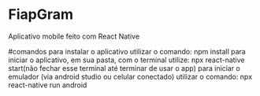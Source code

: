 # FiapGram
Aplicativo mobile feito com React Native 


#comandos
para instalar o aplicativo utilizar o comando: npm install
para iniciar o aplicativo, em sua pasta, com o terminal utilize: npx react-native start(não fechar esse terminal até terminar de usar o app)
para iniciar o emulador (via android studio ou celular conectado) utilizar o comando: npx react-native run android

